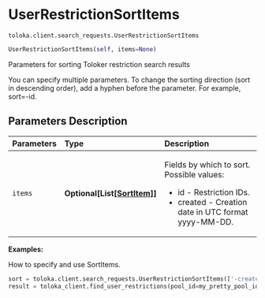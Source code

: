 # UserRestrictionSortItems
`toloka.client.search_requests.UserRestrictionSortItems`

```python
UserRestrictionSortItems(self, items=None)
```

Parameters for sorting Toloker restriction search results


You can specify multiple parameters.
To change the sorting direction (sort in descending order), add a hyphen before the parameter. For example, sort=-id.

## Parameters Description

| Parameters | Type | Description |
| :----------| :----| :-----------|
`items`|**Optional\[List\[[SortItem](toloka.client.search_requests.UserRestrictionSortItems.SortItem.md)\]\]**|<p>Fields by which to sort. Possible values:<ul><li>id - Restriction IDs.</li><li>created - Creation date in UTC format yyyy-MM-DD.</li></ul></p>

**Examples:**

How to specify and use SortItems.

```python
sort = toloka.client.search_requests.UserRestrictionSortItems(['-created', 'id'])
result = toloka_client.find_user_restrictions(pool_id=my_pretty_pool_id, sort=sort, limit=10)
```
